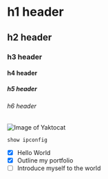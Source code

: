 # h1 header
## h2 header
### h3 header
#### h4 header
##### h5 header
###### h6 header

![Image of Yaktocat](https://octodex.github.com/images/yaktocat.png)

```
show ipconfig
```

- [x] Hello World
- [x] Outline my portfolio
- [ ] Introduce myself to the world
